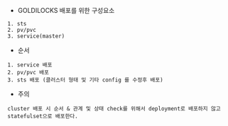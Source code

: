 * GOLDILOCKS 배포를 위한 구성요소
```
1. sts 
2. pv/pvc
3. service(master)
```

* 순서
```
1. service 배포
2. pv/pvc 배포
3. sts 배포 (클러스터 형태 및 기타 config 를 수정후 배포)
```

* 주의
```
cluster 배포 시 순서 & 관계 및 상태 check를 위해서 deployment로 배포하지 않고 statefulset으로 배포한다.
```
